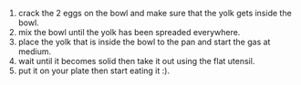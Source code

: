 1. crack the 2 eggs on the bowl and make sure that the yolk gets inside the bowl.
2. mix the bowl until the yolk has been spreaded everywhere.
3. place the yolk that is inside the bowl to the pan and start the gas at medium. 
4. wait until it becomes solid then take it out using the flat utensil. 
5. put it on your plate then start eating it :).